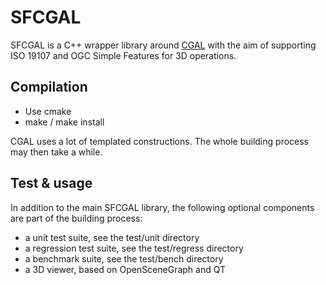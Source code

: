 SFCGAL
======

SFCGAL is a C++ wrapper library around [CGAL](http://www.cgal.org) with the aim of supporting ISO 19107 and OGC Simple Features for 3D operations.

Compilation
-----------

* Use cmake
* make / make install

CGAL uses a lot of templated constructions. The whole building process may then take a while.

Test & usage
------------

In addition to the main SFCGAL library, the following optional components are part of the building process:
* a unit test suite, see the test/unit directory
* a regression test suite, see the test/regress directory
* a benchmark suite, see the test/bench directory
* a 3D viewer, based on OpenSceneGraph and QT
